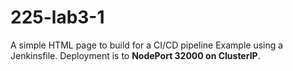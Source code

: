 # 225-lab3-1
A simple HTML page to build for a CI/CD pipeline Example using a Jenkinsfile.  Deployment is to __NodePort 32000 on ClusterIP__.
